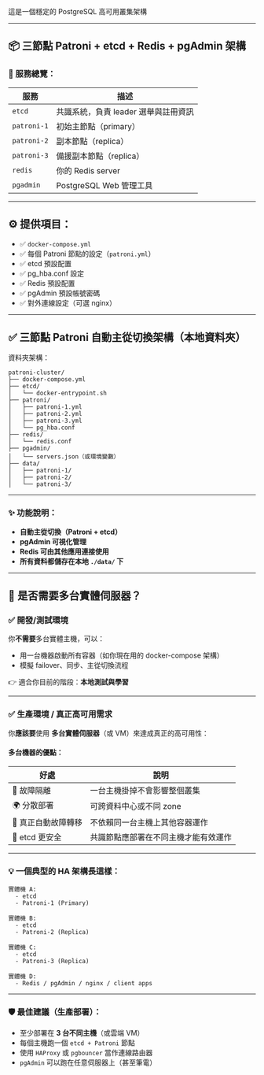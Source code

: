 這是一個穩定的 PostgreSQL 高可用叢集架構

---

## 📦 三節點 Patroni + etcd + Redis + pgAdmin 架構

### 🧱 服務總覽：

| 服務 | 描述 |
|------|------|
| `etcd` | 共識系統，負責 leader 選舉與註冊資訊 |
| `patroni-1` | 初始主節點（primary） |
| `patroni-2` | 副本節點（replica） |
| `patroni-3` | 備援副本節點（replica） |
| `redis` | 你的 Redis server |
| `pgadmin` | PostgreSQL Web 管理工具 |

---

## ⚙️ 提供項目：

- ✅ `docker-compose.yml`
- ✅ 每個 Patroni 節點的設定（`patroni.yml`）
- ✅ etcd 預設配置
- ✅ pg_hba.conf 設定
- ✅ Redis 預設配置
- ✅ pgAdmin 預設帳號密碼
- ✅ 對外連線設定（可選 nginx）

---

## ✅ 三節點 Patroni 自動主從切換架構（本地資料夾）

資料夾架構：

```
patroni-cluster/
├── docker-compose.yml
├── etcd/
│   └── docker-entrypoint.sh
├── patroni/
│   ├── patroni-1.yml
│   ├── patroni-2.yml
│   ├── patroni-3.yml
│   └── pg_hba.conf
├── redis/
│   └── redis.conf
├── pgadmin/
│   └── servers.json（或環境變數）
├── data/
│   ├── patroni-1/
│   ├── patroni-2/
│   └── patroni-3/
```

---

### ✨ 功能說明：

- **自動主從切換（Patroni + etcd）**
- **pgAdmin 可視化管理**
- **Redis 可由其他應用連接使用**
- **所有資料都儲存在本地 `./data/` 下**


---

## 🤔 是否需要多台實體伺服器？

### ✅ **開發/測試環境**
你**不需要**多台實體主機，可以：
- 用一台機器啟動所有容器（如你現在用的 docker-compose 架構）
- 模擬 failover、同步、主從切換流程

👉 適合你目前的階段：**本地測試與學習**

---

### ✅ **生產環境 / 真正高可用需求**

你**應該要**使用 **多台實體伺服器**（或 VM）來達成真正的高可用性：

#### 多台機器的優點：
| 好處 | 說明 |
|------|------|
| 🎯 故障隔離 | 一台主機掛掉不會影響整個叢集 |
| 🌍 分散部署 | 可跨資料中心或不同 zone |
| 🚦 真正自動故障轉移 | 不依賴同一台主機上其他容器運作 |
| 🧠 etcd 更安全 | 共識節點應部署在不同主機才能有效運作 |

---

### 💡 一個典型的 HA 架構長這樣：

```text
實體機 A:
  - etcd
  - Patroni-1 (Primary)

實體機 B:
  - etcd
  - Patroni-2 (Replica)

實體機 C:
  - etcd
  - Patroni-3 (Replica)

實體機 D:
  - Redis / pgAdmin / nginx / client apps
```

---

### 🛡️ 最佳建議（生產部署）：

- 至少部署在 **3 台不同主機**（或雲端 VM）
- 每個主機跑一個 `etcd + Patroni` 節點
- 使用 `HAProxy` 或 `pgbouncer` 當作連線路由器
- `pgAdmin` 可以跑在任意伺服器上（甚至筆電）
